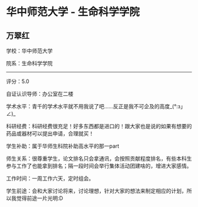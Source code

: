 # 华中师范大学 - 生命科学学院

## 万翠红

学校：华中师范大学

院系：生命科学学院

* * *

评分：5.0

自证认识导师：办公室在二楼

学术水平：青千的学术水平就不用我说了吧……反正是我不可企及的高度_(°:з」∠)_

科研经费：科研经费很充足！好多东西都是进口的！跟大家也是说的如果有想要的药品或器材可以提出申请，合理就买！

学生补助：属于华师生科院补助高水平的那一part

师生关系：很尊重学生，论文排名只会拿通讯，会按照贡献程度排名，有些本科生参与工作了也能拿到排名；隔一段时间会举行集体活动团建啥的，增进大家感情。

工作时间：一周工作六天，定时组会。

学生前途：会和大家讨论将来，讨论理想，针对大家的想法来制定相应的计划，所以我觉得前途一片光明:D